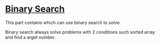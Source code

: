 # [Binary Search](https://github.com/Jianuo-Always-Coding/laicode_solution_java//BinarySearch)
This part contains which can use binary search to solve.

Binary search always solve problems with 2 conditions such sorted array and find a arget number.
